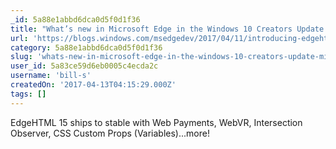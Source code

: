 ```yaml
---
_id: 5a88e1abbd6dca0d5f0d1f36
title: "What’s new in Microsoft Edge in the Windows 10 Creators Update - Microsoft Edge Dev BlogMicrosoft Edge Dev Blog"
url: 'https://blogs.windows.com/msedgedev/2017/04/11/introducing-edgehtml-15/#bi8mEqGypTBPAbQb.97'
category: 5a88e1abbd6dca0d5f0d1f36
slug: 'whats-new-in-microsoft-edge-in-the-windows-10-creators-update-microsoft-edge-dev-blogmicrosoft-edge'
user_id: 5a83ce59d6eb0005c4ecda2c
username: 'bill-s'
createdOn: '2017-04-13T04:15:29.000Z'
tags: []
---
```


EdgeHTML 15 ships to stable with Web Payments, WebVR, Intersection Observer, CSS Custom Props (Variables)...more!
